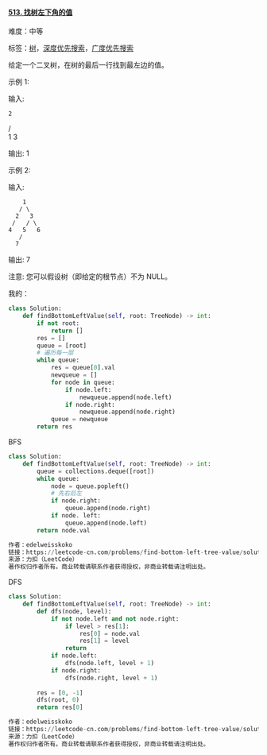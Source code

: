 #### [513. 找树左下角的值](https://leetcode-cn.com/problems/find-bottom-left-tree-value/)

难度：中等

标签：[树](../Topic/树.md)，[深度优先搜索](../Topic/深度优先搜索.md)，[广度优先搜索](../Topic/广度优先搜索.md)

给定一个二叉树，在树的最后一行找到最左边的值。

示例 1:

输入:

    2
   / \
  1   3

输出:
1


示例 2:

输入:

        1
       / \
      2   3
     /   / \
    4   5   6
       /
      7

输出:
7


注意: 您可以假设树（即给定的根节点）不为 NULL。

我的：

```python
class Solution:
    def findBottomLeftValue(self, root: TreeNode) -> int:
        if not root:
            return []
        res = []
        queue = [root]
        # 遍历每一层
        while queue:
            res = queue[0].val
            newqueue = []
            for node in queue:
                if node.left:
                    newqueue.append(node.left)
                if node.right:
                    newqueue.append(node.right)
            queue = newqueue
        return res
```

BFS

```python
class Solution:
    def findBottomLeftValue(self, root: TreeNode) -> int:
        queue = collections.deque([root])
        while queue:
            node = queue.popleft()
            # 先右后左
            if node.right: 
                queue.append(node.right)
            if node. left:
                queue.append(node.left)
        return node.val

作者：edelweisskoko
链接：https://leetcode-cn.com/problems/find-bottom-left-tree-value/solution/513-zhao-shu-zuo-xia-jiao-de-zhi-bfs-dfs-aawe/
来源：力扣（LeetCode）
著作权归作者所有。商业转载请联系作者获得授权，非商业转载请注明出处。
```

DFS

```python
class Solution:
    def findBottomLeftValue(self, root: TreeNode) -> int:
        def dfs(node, level):
            if not node.left and not node.right:
                if level > res[1]:
                    res[0] = node.val
                    res[1] = level
                return
            if node.left:
                dfs(node.left, level + 1)
            if node.right:
                dfs(node.right, level + 1)
        
        res = [0, -1]
        dfs(root, 0)
        return res[0]

作者：edelweisskoko
链接：https://leetcode-cn.com/problems/find-bottom-left-tree-value/solution/513-zhao-shu-zuo-xia-jiao-de-zhi-bfs-dfs-aawe/
来源：力扣（LeetCode）
著作权归作者所有。商业转载请联系作者获得授权，非商业转载请注明出处。
```



